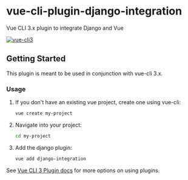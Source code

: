 # vue-cli-plugin-django-integration

Vue CLI 3.x plugin to integrate Django and Vue

[![vue-cli3](https://img.shields.io/badge/vue--cli-3.x-brightgreen.svg)](https://github.com/vuejs/vue-cli)

## Getting Started

This plugin is meant to be used in conjunction with vue-cli 3.x.

### Usage

1. If you don't have an existing vue project, create one using vue-cli:
   ```bash
   vue create my-project
   ```
2. Navigate into your project:
   ```bash
   cd my-project
   ```
3. Add the django plugin:
   ```bash
   vue add django-integration
   ```

See [Vue CLI 3 Plugin docs](https://cli.vuejs.org/guide/plugins-and-presets.html#plugins)
for more options on using plugins.
